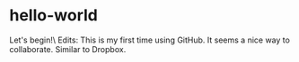 # hello-world
Let's begin!\\
Edits: 
This is my first time using GitHub. 
It seems a nice way to collaborate. 
Similar to Dropbox.
